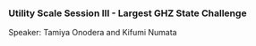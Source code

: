 ### Utility Scale Session III - Largest GHZ State Challenge

Speaker: Tamiya Onodera and Kifumi Numata
